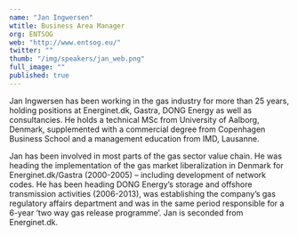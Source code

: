 ```yaml
---
name: "Jan Ingwersen"
wtitle: Business Area Manager
org: ENTSOG
web: "http://www.entsog.eu/"
twitter: ""
thumb: "/img/speakers/jan_web.png"
full_image: ""
published: true
---
```


Jan Ingwersen has been working in the gas industry for more than 25 years, holding positions at Energinet.dk, Gastra, DONG Energy as well as consultancies. He holds a technical MSc from University of Aalborg, Denmark, supplemented with a commercial degree from Copenhagen Business School and a management education from IMD, Lausanne.

Jan has been involved in most parts of the gas sector value chain. He was heading the implementation of the gas market liberalization in Denmark for Energinet.dk/Gastra (2000-2005) – including development of network codes. He has been heading DONG Energy’s storage and offshore transmission activities (2006-2013), was establishing the company’s gas regulatory affairs department and was in the same period responsible for a 6-year ‘two way gas release programme’. Jan is seconded from Energinet.dk.
